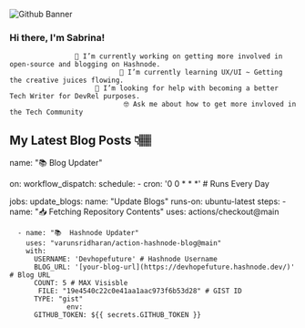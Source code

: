 ![Github Banner](https://user-images.githubusercontent.com/43870819/233871837-ebc0d097-6258-4dcc-b189-06d6570e711e.png)

### Hi there, I'm Sabrina!


                    🔭 I’m currently working on getting more involved in open-source and blogging on Hashnode. 
                               🌱 I’m currently learning UX/UI ~ Getting the creative juices flowing. 
                         🤔 I’m looking for help with becoming a better Tech Writer for DevRel purposes.
                                🤓 Ask me about how to get more invloved in the Tech Community


## My Latest Blog Posts 👇🏽
<!--HASHNODE_BLOG:START -->
<!--HASHNODE_BLOG:END -->

name: "📚 Blog Updater"

on:
  workflow_dispatch:
  schedule:
    - cron: '0 0 * * *' # Runs Every Day

jobs:
  update_blogs:
    name: "Update Blogs"
    runs-on: ubuntu-latest
    steps:
      - name: "📥  Fetching Repository Contents"
        uses: actions/checkout@main

      - name: "📚  Hashnode Updater"
        uses: "varunsridharan/action-hashnode-blog@main"
        with:
          USERNAME: 'Devhopefuture' # Hashnode Username
          BLOG_URL: '[your-blog-url](https://devhopefuture.hashnode.dev/)' # Blog URL
          COUNT: 5 # MAX Visisble
           FILE: "19e4540c22c0e41aa1aac973f6b53d28" # GIST ID
          TYPE: "gist"
                  env:
          GITHUB_TOKEN: ${{ secrets.GITHUB_TOKEN }}

